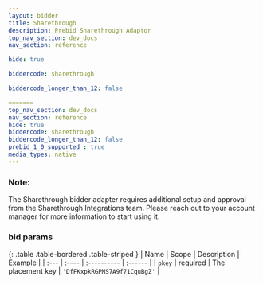 ```yaml
---
layout: bidder
title: Sharethrough
description: Prebid Sharethrough Adaptor
top_nav_section: dev_docs
nav_section: reference

hide: true

biddercode: sharethrough

biddercode_longer_than_12: false

=======
top_nav_section: dev_docs
nav_section: reference
hide: true
biddercode: sharethrough
biddercode_longer_than_12: false
prebid_1_0_supported : true
media_types: native
---
```


### Note:
The Sharethrough bidder adapter requires additional setup and approval from the Sharethrough Integrations team. Please reach out to your account manager for more information to start using it.

### bid params

{: .table .table-bordered .table-striped }
| Name | Scope | Description | Example |
| :--- | :---- | :---------- | :------ |
| `pkey` | required | The placement key | `'DfFKxpkRGPMS7A9f71CquBgZ'` |
